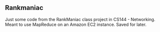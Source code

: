 Rankmaniac
------------

Just some code from the RankManiac class project in CS144 - Networking. Meant to use MapReduce on an Amazon EC2 instance. Saved for later.